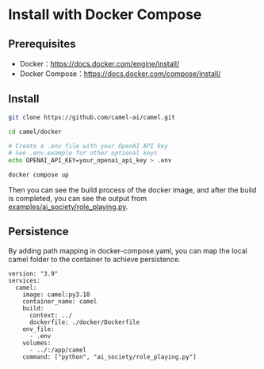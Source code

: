 # Install with Docker Compose

## Prerequisites
- Docker：https://docs.docker.com/engine/install/
- Docker Compose：https://docs.docker.com/compose/install/

## Install
```bash
git clone https://github.com/camel-ai/camel.git

cd camel/docker

# Create a .env file with your OpenAI API key
# See .env.example for other optional keys
echo OPENAI_API_KEY=your_openai_api_key > .env

docker compose up
```


Then you can see the build process of the docker image, and after the build 
is completed, you can see the output from 
[examples/ai_society/role_playing.py](../examples/ai_society/role_playing.py).

## Persistence
By adding path mapping in docker-compose.yaml, you can map the local camel 
folder to the container to achieve persistence.

```
version: "3.9"
services:
  camel:
    image: camel:py3.10
    container_name: camel
    build:
      context: ../
      dockerfile: ./docker/Dockerfile
    env_file:
      - .env
    volumes:
      - ../:/app/camel
    command: ["python", "ai_society/role_playing.py"]
```
